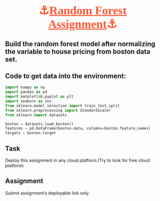 <h1 style="color:#FF5733 ;font-size:38px;font-family:Lucida Handwriting;text-align:center;">⚓️<strong><u><b>Random Forest Assignment</b></u></strong>⚓️</h1>

## Build the random forest model after normalizing the variable to house pricing from boston data set.

## Code to get data into the environment:

```python
import numpy as np
import pandas as pd
import matplotlib.pyplot as plt
import seaborn as sns
from sklearn.model_selection import train_test_split 
from sklearn.preprocessing import StandardScaler
from sklearn import datasets

boston = datasets.load_boston()
features = pd.DataFrame(boston.data, columns=boston.feature_names)
targets = boston.target
```

## Task
Deploy this assignment in any cloud platform.(Try to look for free cloud platform)

## Assignment
Submit assignment’s deployable link only.
